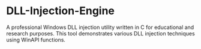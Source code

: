 # DLL-Injection-Engine
A professional Windows DLL injection utility written in C for educational and research purposes.  This tool demonstrates various DLL injection techniques using WinAPI functions.
